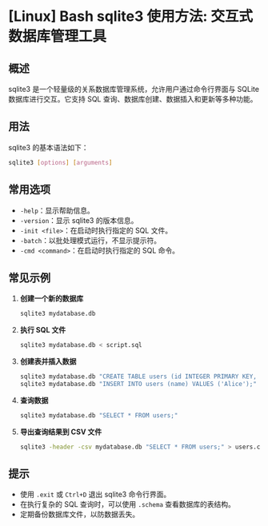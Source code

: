 # [Linux] Bash sqlite3 使用方法: 交互式数据库管理工具

## 概述
sqlite3 是一个轻量级的关系数据库管理系统，允许用户通过命令行界面与 SQLite 数据库进行交互。它支持 SQL 查询、数据库创建、数据插入和更新等多种功能。

## 用法
sqlite3 的基本语法如下：

```bash
sqlite3 [options] [arguments]
```

## 常用选项
- `-help`：显示帮助信息。
- `-version`：显示 sqlite3 的版本信息。
- `-init <file>`：在启动时执行指定的 SQL 文件。
- `-batch`：以批处理模式运行，不显示提示符。
- `-cmd <command>`：在启动时执行指定的 SQL 命令。

## 常见示例
1. **创建一个新的数据库**
   ```bash
   sqlite3 mydatabase.db
   ```

2. **执行 SQL 文件**
   ```bash
   sqlite3 mydatabase.db < script.sql
   ```

3. **创建表并插入数据**
   ```bash
   sqlite3 mydatabase.db "CREATE TABLE users (id INTEGER PRIMARY KEY, name TEXT);"
   sqlite3 mydatabase.db "INSERT INTO users (name) VALUES ('Alice');"
   ```

4. **查询数据**
   ```bash
   sqlite3 mydatabase.db "SELECT * FROM users;"
   ```

5. **导出查询结果到 CSV 文件**
   ```bash
   sqlite3 -header -csv mydatabase.db "SELECT * FROM users;" > users.csv
   ```

## 提示
- 使用 `.exit` 或 `Ctrl+D` 退出 sqlite3 命令行界面。
- 在执行复杂的 SQL 查询时，可以使用 `.schema` 查看数据库的表结构。
- 定期备份数据库文件，以防数据丢失。